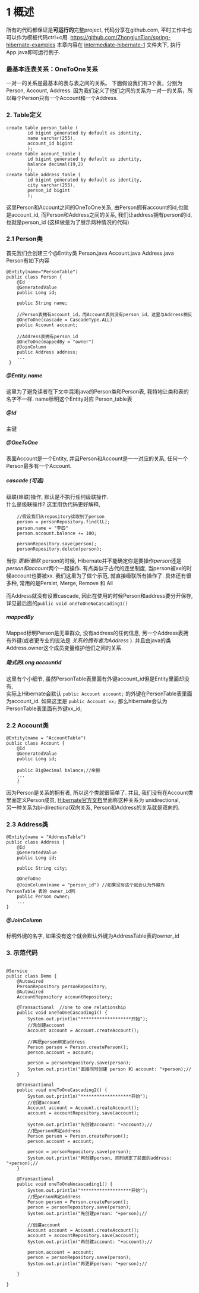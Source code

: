 #  1 概述
所有的代码都保证是**可运行的**完整project, 代码分享在github.com, 平时工作中也可以作为模板代码ctrl+c用.
https://github.com/ZhongjunTian/spring-hibernate-examples
本章内容在 [intermediate-hibernate-1](https://github.com/ZhongjunTian/spring-hibernate-examples/tree/master/intermediate-hibernate-1) 文件夹下, 执行App.java即可运行例子.

### 最基本连表关系：OneToOne关系
一对一的关系是最基本的表与表之间的关系。
下面假设我们有3个表，分别为Person, Account, Address.
因为我们定义了他们之间的关系为一对一的关系，所以每个Person只有一个Account和一个Address.

### 2. Table定义
```
create table person_table (
        id bigint generated by default as identity,
        name varchar(255),
        account_id bigint
        );
create table account_table (
        id bigint generated by default as identity,
        balance decimal(19,2)
        );
create table address_table (
        id bigint generated by default as identity,
        city varchar(255),
        person_id bigint
        );
```

这里Person和Account之间的OneToOne关系, 由Person拥有account的id,也就是account_id,
而Person和Address之间的关系, 我们让address拥有person的id, 也就是person_id (这样做是为了展示两种情况的代码)

### 2.1 Person类
首先我们会创建三个@Entity类 Person.java Account.java Address.java  
Person有如下内容
```
@Entity(name="PersonTable")
public class Person {
    @Id
    @GeneratedValue
    public Long id;

    public String name;
    
    //Person表拥有account_id，而Account表则没有person_id，这里与Address相反
    @OneToOne(cascade = CascadeType.ALL)
    public Account account;

    //Address表拥有person_id
    @OneToOne(mappedBy = "owner")
    @JoinColumn
    public Address address;
    ...
 }
```
##### @Entity.name
这里为了避免读者在下文中混淆java的Person类和Person表, 我特地让类和表的名字不一样. name标明这个Entity对应 Person_table表
##### @Id 
主键
##### @OneToOne
表面Account是一个Entity, 并且Person和Account是一一对应的关系, 任何一个Person最多有一个Account.
##### cascade (可选) 
级联(串联)操作, 默认是不执行任何级联操作.  
什么是级联操作? 这里用伪代码更好解释, 
```
    //假设我们从repository读取到了person   
    person = personRepository.find(1L);
    person.name = "李四"
    person.account.balance += 100;
    
    personRepository.save(person);
    personRepository.delete(person);
```
当你 *更新/删除* person的时候, Hibernate并不能确定你是要操作*person*还是*person和account*两个一起操作. 有点类似于古代的连坐制度, 当person被xx的时候account也要被xx.
我们这里为了做个示范, 就直接级联所有操作了. 具体还有很多种, 常用的是Persist, Merge, Remove 和 All

而Address就没有设置cascade, 因此在使用的时候Person和address要分开保存, 详见最后面的`public void oneToOneNoCascading1() `

##### mappedBy
Mapped标明Person是无辜群众, 没有address的任何信息, 另一个Address表拥有外键(或者更专业的说法是 *关系的拥有者为Address* ).
并且由java的类Address.owner这个成员变量维护他们之间的关系. 


##### 隐式的Long accountId
这里有个小细节, 虽然PersonTable表里面有外键account_id但是Entity里面却没有,  
实际上Hibernate会默认 `public Account account;` 的外键在PersonTable表里面为account_id. 
如果这里是 `public Account xx;` 那么hibernate会认为PersonTable表里面有外键xx_id;

### 2.2 Account类
```
@Entity(name = "AccountTable")
public class Account {
    @Id
    @GeneratedValue
    public Long id;

    public BigDecimal balance;//余额
    ...
    }
```

因为Person是关系的拥有者, 所以这个类就很简单了.
并且, 我们没有在Account类里面定义Person成员, [Hibernate官方文档](https://docs.jboss.org/hibernate/orm/5.2/userguide/html_single/Hibernate_User_Guide.html#associations-one-to-one)里面称这种关系为 unidirectional,  
另一种关系为bi-directional双向关系, Person和Address的关系就是双向的.

### 2.3 Address类
```
@Entity(name = "AddressTable")
public class Address {
    @Id
    @GeneratedValue
    public Long id;

    public String city;

    @OneToOne
    @JoinColumn(name = "person_id") //如果没有这个就会认为外键为 PersonTable 表的 owner_id列
    public Person owner;
    ...
}
```

##### @JoinColumn
标明外键的名字, 如果没有这个就会默认外键为AddressTable表的owner_id


### 3. 示范代码

```

@Service
public class Demo {
    @Autowired
    PersonRepository personRepository;
    @Autowired
    AccountRepository accountRepository;

    @Transactional  //one to one relationship
    public void oneToOneCascading1() {
        System.out.println("*******************开始");
        //先创建account
        Account account = Account.createAccount();

        //再把person绑定address
        Person person = Person.createPerson();
        person.account = account;

        person = personRepository.save(person);
        System.out.println("直接同时创建 person 和 account: "+person);//
    }

    @Transactional
    public void oneToOneCascading2() {
        System.out.println("*******************开始");
        //创建account
        Account account = Account.createAccount();
        account = accountRepository.save(account);

        System.out.println("先创建account: "+account);//
        //把person绑定address
        Person person = Person.createPerson();
        person.account = account;

        person = personRepository.save(person);
        System.out.println("再创建person, 同时绑定了前面的address: "+person);//
    }

    @Transactional
    public void oneToOneNocascading1() {
        System.out.println("*******************开始");
        //把person绑定address
        Person person = Person.createPerson();
        person = personRepository.save(person);
        System.out.println("先创建person: "+person);//

        //创建account
        Account account = Account.createAccount();
        account = accountRepository.save(account);
        System.out.println("再创建account: "+account);//

        person.account = account;
        person = personRepository.save(person);
        System.out.println("再更新person: "+person);//

    }

}
```
